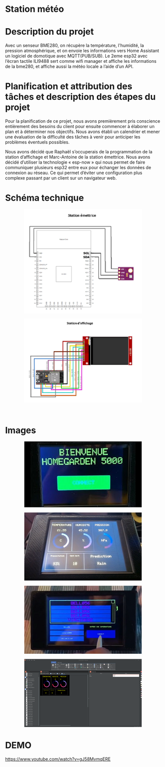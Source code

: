 # Station météo

# Description du projet

Avec un senseur BME280, on récupère la température, l'humidité, la pression atmosphérique, et on envoie les informations vers Home Assistant un logiciel de domotique avec MQTT(PUB/SUB).
Le 2eme esp32 avec l’écran tactile ILI9488 sert comme wifi manager et affiche les informations de la bme280, et affiche aussi la météo locale a l’aide d’un API.

# Planification et attribution des tâches et description des étapes du projet

Pour la planification de ce projet, nous avons premièrement pris conscience entièrement des besoins du client pour ensuite commencer à élaborer un plan et à déterminer nos objectifs. Nous avons établi un calendrier et mener une évaluation de la difficulté des tâches à venir pour anticiper les problèmes éventuels possibles.

Nous avons décidé que Raphaël s’occuperais de la programmation de la station d’affichage et Marc-Antoine de la station émettrice. Nous avons décidé d’utiliser la technologie « esp-now » qui nous permet de faire communiquer plusieurs esp32 entre eux pour échanger les données de connexion au réseau. Ce qui permet d’éviter une configuration plus complexe passant par un client sur un navigateur web.


# Schéma technique
<p align="center">
<img src="./img/ESP32BME.png"
     alt="ESP32BME"/>
 </p>    
     
<p align="center">
<img src="./img/ESP32ILI9488.png"
     alt="ESP32ILI9488"/>
</p>
<br>



# Images

<p align="center">
<img src="./img/homeGarden5000.jpg"
     alt="Markdown Monster icon"/>
</p>

<p align="center">
<img src="./img/info.jpg"
     alt="Markdown Monster icon"/>
</p>

<p align="center">
<img src="./img/wifiManager.png"
     alt="Markdown Monster icon"/>
 </p>

<p align="center">
<img src="./img/GUI.png"
     alt="Markdown Monster icon"/>
</p>


# DEMO
https://www.youtube.com/watch?v=gJ58MvmqERE
